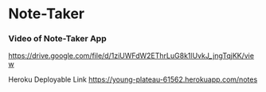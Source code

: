 # Note-Taker

### Video of Note-Taker App
https://drive.google.com/file/d/1ziUWFdW2EThrLuG8k1lUvkJ_jngTqjKK/view

Heroku Deployable Link
https://young-plateau-61562.herokuapp.com/notes
